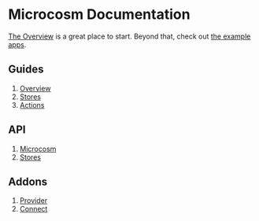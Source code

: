 # Microcosm Documentation

[The Overview](guides/01-overview.md) is a great place to
start. Beyond that, check out [the example apps](../examples).

## Guides

1. [Overview](guides/01-overview.md)
2. [Stores](guides/02-stores.md)
3. [Actions](guides/03-actions.md)

## API

1. [Microcosm](api/microcosm.md)
3. [Stores](api/stores.md)

## Addons

1. [Provider](api/provider.md)
2. [Connect](api/connect.md)
